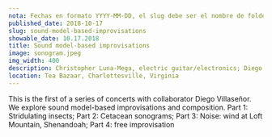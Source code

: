 ```yaml
---
nota: Fechas en formato YYYY-MM-DD, el slug debe ser el nombre de folder en public/news/. i.e. "public/news/<mi-slug>/imagen.jpg"
published_date: 2018-10-17
slug: sound-model-based-improvisations
showable_date: 10.17.2018
title: Sound model-based improvisations
image: sonogram.jpeg
img_width: 400
description: Christopher Luna-Mega, electric guitar/electronics; Diego Villaseñor, amplified flute
location: Tea Bazaar, Charlottesville, Virginia
---
```


This is the first of a series of concerts with collaborator Diego Villaseñor. We explore sound model-based improvisations and composition. Part 1: Stridulating insects; Part 2: Cetacean sonograms; Part 3: Noise: wind at Loft Mountain, Shenandoah; Part 4: free improvisation
